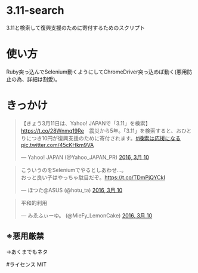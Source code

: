 # 3.11-search
3.11と検索して復興支援のために寄付するためのスクリプト

# 使い方
Ruby突っ込んでSelenium動くようにしてChromeDriver突っ込めば動く(悪用防止の為、詳細は割愛)。

# きっかけ

<blockquote class="twitter-tweet" data-lang="ja"><p lang="ja" dir="ltr">【きょう3月11日は、Yahoo! JAPANで「3.11」を検索】<a href="https://t.co/28Wnmq19Re">https://t.co/28Wnmq19Re</a>　震災から5年。「3.11」を検索すると、おひとりにつき10円が復興支援のために寄付されます。<a href="https://twitter.com/hashtag/%E6%A4%9C%E7%B4%A2%E3%81%AF%E5%BF%9C%E6%8F%B4%E3%81%AB%E3%81%AA%E3%82%8B?src=hash">#検索は応援になる</a> <a href="https://t.co/45cKHkm9VA">pic.twitter.com/45cKHkm9VA</a></p>&mdash; Yahoo! JAPAN (@Yahoo_JAPAN_PR) <a href="https://twitter.com/Yahoo_JAPAN_PR/status/707944107700674560">2016, 3月 10</a></blockquote>
<script async src="//platform.twitter.com/widgets.js" charset="utf-8"></script>

<blockquote class="twitter-tweet" data-lang="ja"><p lang="ja" dir="ltr">こういうのをSeleniumでやるとしあわせ...。<br>おっと良い子はやっちゃ駄目だぞ。<a href="https://t.co/TDmPjQYCkI">https://t.co/TDmPjQYCkI</a></p>&mdash; ほつた@ASUS (@hotu_ta) <a href="https://twitter.com/hotu_ta/status/707958114759258112">2016, 3月 10</a></blockquote>
<script async src="//platform.twitter.com/widgets.js" charset="utf-8"></script>

<blockquote class="twitter-tweet" data-lang="ja"><p lang="zh" dir="ltr">平和的利用</p>&mdash; みゑふぃーゆ。 (@MieFy_LemonCake) <a href="https://twitter.com/MieFy_LemonCake/status/707958426823892992">2016, 3月 10</a></blockquote>
<script async src="//platform.twitter.com/widgets.js" charset="utf-8"></script>

## ※悪用厳禁

→あくまでもネタ

#ライセンス
MIT
